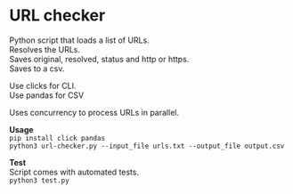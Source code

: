 # URL checker

Python script that loads a list of URLs.  
Resolves the URLs.  
Saves original, resolved, status and http or https.  
Saves to a csv. 

Use clicks for CLI.  
Use pandas for CSV

Uses concurrency  to process URLs in parallel.

**Usage**  
`pip install click pandas`  
`python3 url-checker.py --input_file urls.txt --output_file output.csv`

**Test**  
Script comes with automated tests.  
`python3 test.py`
